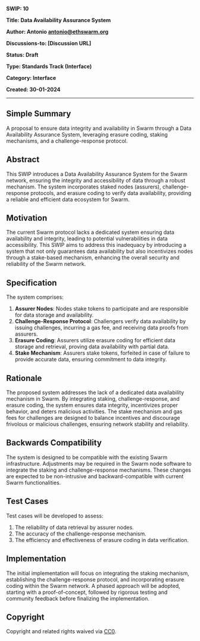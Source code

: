 **SWIP: 10**

**Title: Data Availability Assurance System**

**Author: Antonio <antonio@ethswarm.org>**

**Discussions-to: [Discussion URL]**

**Status: Draft**

**Type: Standards Track (Interface)**

**Category: Interface**

**Created: 30-01-2024**

---

## Simple Summary
A proposal to ensure data integrity and availability in Swarm through a Data Availability Assurance System, leveraging erasure coding, staking mechanisms, and a challenge-response protocol.

## Abstract
This SWIP introduces a Data Availability Assurance System for the Swarm network, ensuring the integrity and accessibility of data through a robust mechanism. The system incorporates staked nodes (assurers), challenge-response protocols, and erasure coding to verify data availability, providing a reliable and efficient data ecosystem for Swarm.

## Motivation
The current Swarm protocol lacks a dedicated system ensuring data availability and integrity, leading to potential vulnerabilities in data accessibility. This SWIP aims to address this inadequacy by introducing a system that not only guarantees data availability but also incentivizes nodes through a stake-based mechanism, enhancing the overall security and reliability of the Swarm network.

## Specification
The system comprises:
1. **Assurer Nodes**: Nodes stake tokens to participate and are responsible for data storage and availability.
2. **Challenge-Response Protocol**: Challengers verify data availability by issuing challenges, incurring a gas fee, and receiving data proofs from assurers.
3. **Erasure Coding**: Assurers utilize erasure coding for efficient data storage and retrieval, proving data availability with partial data.
4. **Stake Mechanism**: Assurers stake tokens, forfeited in case of failure to provide accurate data, ensuring commitment to data integrity.

## Rationale
The proposed system addresses the lack of a dedicated data availability mechanism in Swarm. By integrating staking, challenge-response, and erasure coding, the system ensures data integrity, incentivizes proper behavior, and deters malicious activities. The stake mechanism and gas fees for challenges are designed to balance incentives and discourage frivolous or malicious challenges, ensuring network stability and reliability.

## Backwards Compatibility
The system is designed to be compatible with the existing Swarm infrastructure. Adjustments may be required in the Swarm node software to integrate the staking and challenge-response mechanisms. These changes are expected to be non-intrusive and backward-compatible with current Swarm functionalities.

## Test Cases
Test cases will be developed to assess:
1. The reliability of data retrieval by assurer nodes.
2. The accuracy of the challenge-response mechanism.
3. The efficiency and effectiveness of erasure coding in data verification.

## Implementation
The initial implementation will focus on integrating the staking mechanism, establishing the challenge-response protocol, and incorporating erasure coding within the Swarm network. A phased approach will be adopted, starting with a proof-of-concept, followed by rigorous testing and community feedback before finalizing the implementation.

## Copyright
Copyright and related rights waived via [CC0](https://creativecommons.org/publicdomain/zero/1.0/).

